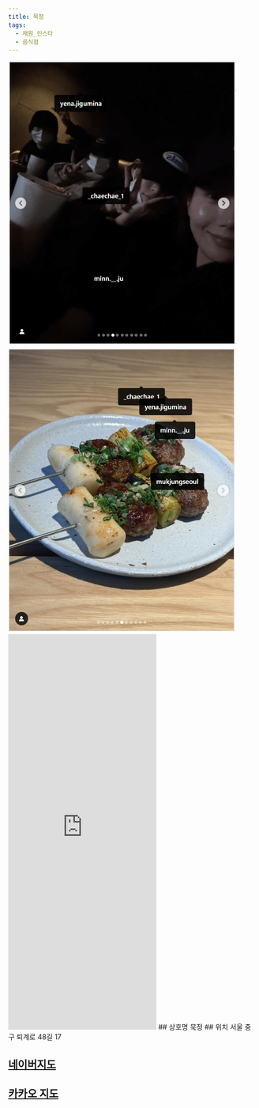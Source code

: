 ```yaml
---
title: 묵정
tags:
  - 채원_인스타
  - 음식점
---
```

<img src="assets/1740895407.png">
<img src="assets/1740895408.png">
<iframe src="https://www.instagram.com/p/DGr3Ce4Toet/embed" frameborder="0" scrolling="auto" allowtransparency="true" height="800"></iframe>
## 상호명
묵정
## 위치
서울 중구 퇴계로 48길 17

## [네이버지도](https://naver.me/FHlg0LKc)

## [카카오 지도](https://place.map.kakao.com/548731018)